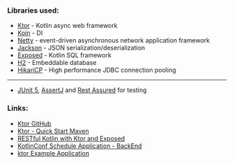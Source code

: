 ### Libraries used:

 - [Ktor](https://github.com/ktorio/ktor) - Kotlin async web framework
 - [Koin](https://insert-koin.io/) - DI
 - [Netty](https://github.com/netty/netty) - event-driven asynchronous network application framework
 - [Jackson](https://github.com/FasterXML/jackson) - JSON serialization/deserialization
 - [Exposed](https://github.com/JetBrains/Exposed) - Kotlin SQL framework
 - [H2](https://github.com/h2database/h2database) - Embeddable database
 - [HikariCP](https://github.com/brettwooldridge/HikariCP) - High performance JDBC connection pooling
 --------
 - [JUnit 5](https://junit.org/junit5/), [AssertJ](http://joel-costigliola.github.io/assertj/) and [Rest Assured](http://rest-assured.io/) for testing


### Links:
- [Ktor GitHub](https://github.com/ktorio)
- [Ktor - Quick Start Maven ](http://ktor.io/quickstart/quickstart/maven.html)
- [RESTful Kotlin with Ktor and Exposed](https://ryanharrison.co.uk/2018/04/14/kotlin-ktor-exposed-starter.html)
- [KotlinConf Schedule Application - BackEnd](https://github.com/JetBrains/kotlinconf-app/blob/master/backend/src/org/jetbrains/kotlinconf/backend/Main.kt)
- [ktor Example Application](https://github.com/s1monw1/ktor_application/blob/master/src/main/kotlin/de/swirtz/kotlin/webdev/ktor/repo/PersonRepo.kt)


